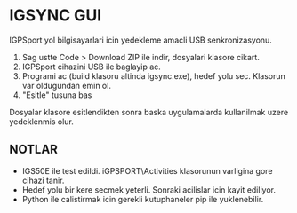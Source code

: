 # IGSYNC GUI
 IGPSport yol bilgisayarlari icin yedekleme amacli USB senkronizasyonu.

 1. Sag ustte Code > Download ZIP ile indir, dosyalari klasore cikart.
 2. IGPSport cihazini USB ile baglayip ac.
 3. Programi ac (build klasoru altinda igsync.exe), hedef yolu sec. Klasorun var oldugundan emin ol. 
 4. "Esitle" tusuna bas

Dosyalar klasore esitlendikten sonra baska uygulamalarda kullanilmak uzere yedeklenmis olur.

## NOTLAR
* IGS50E ile test edildi. iGPSPORT\Activities klasorunun varligina gore cihazi tanir.
* Hedef yolu bir kere secmek yeterli. Sonraki acilislar icin kayit ediliyor.
* Python ile calistirmak icin gerekli kutuphaneler pip ile yuklenebilir.
